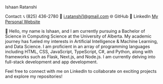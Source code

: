 Ishaan Ratanshi

Contact:
📞 (825) 436-2780
📧 i.ratanshi1@gmail.com
🌐 GitHub
🔗 LinkedIn 
[My Personal Website](https://iratansh.github.io/personal-website/#home)

👋 Hello, my name is Ishaan, and I am currently pursuing a Bachelor of Science in Computing Science at the University of Alberta. My academic journey has fueled my interests in Artificial Intelligence & Machine Learning, and Data Science. I am proficient in an array of programming languages including HTML, CSS, JavaScript, TypeScript, C#, and Python, along with frameworks such as Flask, Next.js, and Node.js. I am currently delving into full-stack development and app development.

Feel free to connect with me on LinkedIn to collaborate on exciting projects and explore my repositories!

